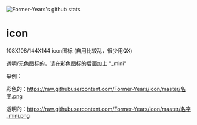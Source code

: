 ![Former-Years's github stats](https://github-readme-stats.vercel.app/api?username=Former-Years&show_icons=true&theme=vue-dark)

# icon
108X108/144X144 icon图标
(自用比较乱，很少用QX)

透明/无色图标的，请在彩色图标的后面加上 "_mini"

举例：

彩色的：https://raw.githubusercontent.com/Former-Years/icon/master/名字.png

透明的：https://raw.githubusercontent.com/Former-Years/icon/master/名字_mini.png
